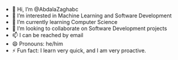 - 👋 Hi, I’m @AbdalaZaghabc
- 👀 I’m interested in Machine Learning and Software Development
- 🌱 I’m currently learning Computer Science 
- 💞️ I’m looking to collaborate on Software Development projects
- 📫 I can be reached by email
- 😄 Pronouns: he/him
- ⚡ Fun fact: I learn very quick, and I am very proactive.

<!---
AbdalaZaghabc/AbdalaZaghabc is a ✨ special ✨ repository because its `README.md` (this file) appears on your GitHub profile.
You can click the Preview link to take a look at your changes.
--->
